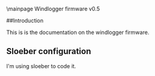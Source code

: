 \mainpage Windlogger firmware v0.5

##Introduction

This is is the documentation on the windlogger firmware.

## Sloeber configuration
I'm using sloeber to code it.
